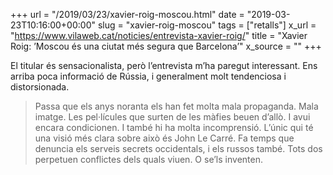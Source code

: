 +++
url = "/2019/03/23/xavier-roig-moscou.html"
date = "2019-03-23T10:16:00+00:00"
slug = "xavier-roig-moscou"
tags = ["retalls"]
x_url = "https://www.vilaweb.cat/noticies/entrevista-xavier-roig/"
title = "Xavier Roig: ’Moscou és una ciutat més segura que Barcelona’"
x_source = ""
+++


El titular és sensacionalista, però l’entrevista m’ha paregut interessant. Ens arriba poca informació de Rússia, i generalment molt tendenciosa i distorsionada.

> Passa que els anys noranta els han fet molta mala propaganda. Mala imatge. Les pel·lícules que surten de les màfies beuen d’allò. I avui encara condicionen. I també hi ha molta incomprensió. L’únic qui té una visió més clara sobre això és John Le Carré. Fa temps que denuncia els serveis secrets occidentals, i els russos també. Tots dos perpetuen conflictes dels quals viuen. O se’ls inventen.

